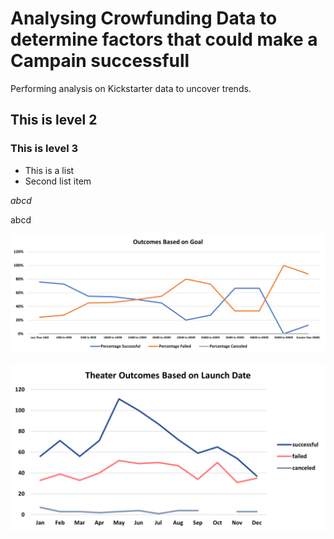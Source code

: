 # Analysing Crowfunding Data to determine factors that could make a Campain successfull
Performing analysis on Kickstarter data to uncover trends.
## This is level 2
### This is level 3

* This is a list
* Second list item

*abcd*

abcd

![Outcomes_vs_Goals.png](Resources/Outcomes_vs_Goals.png)

![Theater_Outcomes_vs_Launch.png](Resources/Theater_Outcomes_vs_Launch.png)

